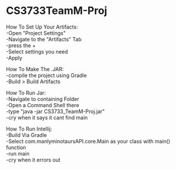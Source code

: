 # CS3733TeamM-Proj

How To Set Up Your Artifacts:\
-Open "Project Settings"\
-Navigate to the "Artifacts" Tab\
-press the +\
-Select settings you need\
-Apply

How To Make The .JAR:\
-compile the project using Gradle\
-Build > Build Artifacts

How To Run Jar:\
-Navigate to containing Folder\
-Open a Command Shell there\
-type "java -jar CS3733_TeamM-Proj.jar"\
-cry when it says it cant find main

How To Run Intellij:\
-Build Via Gradle\
-Select com.manlyminotaursAPI.core.Main as your class with main() function\
-run main\
-cry when it errors out



